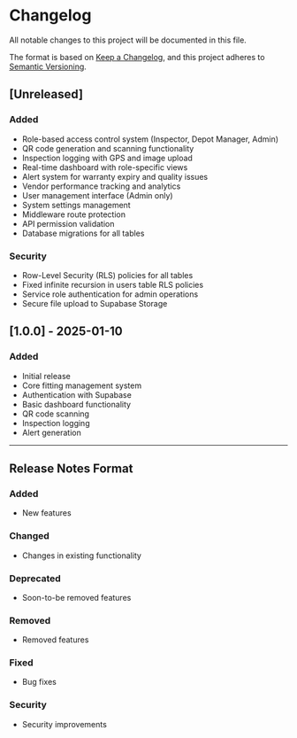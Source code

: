 # Changelog

All notable changes to this project will be documented in this file.

The format is based on [Keep a Changelog](https://keepachangelog.com/en/1.0.0/),
and this project adheres to [Semantic Versioning](https://semver.org/spec/v2.0.0.html).

## [Unreleased]

### Added
- Role-based access control system (Inspector, Depot Manager, Admin)
- QR code generation and scanning functionality
- Inspection logging with GPS and image upload
- Real-time dashboard with role-specific views
- Alert system for warranty expiry and quality issues
- Vendor performance tracking and analytics
- User management interface (Admin only)
- System settings management
- Middleware route protection
- API permission validation
- Database migrations for all tables

### Security
- Row-Level Security (RLS) policies for all tables
- Fixed infinite recursion in users table RLS policies
- Service role authentication for admin operations
- Secure file upload to Supabase Storage

## [1.0.0] - 2025-01-10

### Added
- Initial release
- Core fitting management system
- Authentication with Supabase
- Basic dashboard functionality
- QR code scanning
- Inspection logging
- Alert generation

---

## Release Notes Format

### Added
- New features

### Changed
- Changes in existing functionality

### Deprecated
- Soon-to-be removed features

### Removed
- Removed features

### Fixed
- Bug fixes

### Security
- Security improvements

